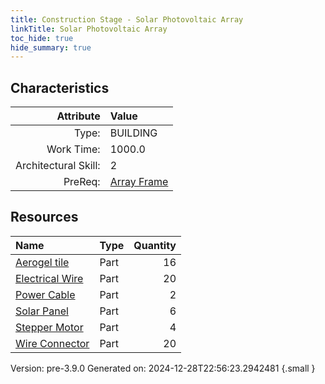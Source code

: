```yaml
---
title: Construction Stage - Solar Photovoltaic Array
linkTitle: Solar Photovoltaic Array
toc_hide: true
hide_summary: true
---
```


## Characteristics

| Attribute      | Value |
|--------:|:------|
|Type:|BUILDING|
|Work Time:|1000.0|
|Architectural Skill:|2|
|PreReq:|[Array Frame](/docs/definitions/construction/array-frame)|

## Resources

| Name | Type | Quantity |
|:-----|:-----|-----:|
|[Aerogel tile](/docs/definitions/part/aerogel-tile)|Part|16|
|[Electrical Wire](/docs/definitions/part/electrical-wire)|Part|20|
|[Power Cable](/docs/definitions/part/power-cable)|Part|2|
|[Solar Panel](/docs/definitions/part/solar-panel)|Part|6|
|[Stepper Motor](/docs/definitions/part/stepper-motor)|Part|4|
|[Wire Connector](/docs/definitions/part/wire-connector)|Part|20|



Version: pre-3.9.0 Generated on: 2024-12-28T22:56:23.2942481
{.small }